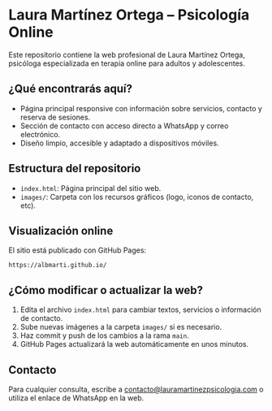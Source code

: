 # Laura Martínez Ortega – Psicología Online

Este repositorio contiene la web profesional de Laura Martínez Ortega, psicóloga especializada en terapia online para adultos y adolescentes.

## ¿Qué encontrarás aquí?
- Página principal responsive con información sobre servicios, contacto y reserva de sesiones.
- Sección de contacto con acceso directo a WhatsApp y correo electrónico.
- Diseño limpio, accesible y adaptado a dispositivos móviles.

## Estructura del repositorio
- `index.html`: Página principal del sitio web.
- `images/`: Carpeta con los recursos gráficos (logo, iconos de contacto, etc).

## Visualización online
El sitio está publicado con GitHub Pages:

```
https://albmarti.github.io/
```

## ¿Cómo modificar o actualizar la web?
1. Edita el archivo `index.html` para cambiar textos, servicios o información de contacto.
2. Sube nuevas imágenes a la carpeta `images/` si es necesario.
3. Haz commit y push de los cambios a la rama `main`.
4. GitHub Pages actualizará la web automáticamente en unos minutos.

## Contacto
Para cualquier consulta, escribe a contacto@lauramartinezpsicologia.com o utiliza el enlace de WhatsApp en la web.
